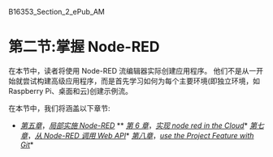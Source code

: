 B16353_Section_2_ePub_AM <link href="css/style-JRserifv3.css" rel="stylesheet" type="text/css">

# 第二节:掌握 Node-RED

在本节中，读者将使用 Node-RED 流编辑器实际创建应用程序。 他们不是从一开始就尝试构建高级应用程序，而是首先学习如何为每个主要环境(即独立环境，如 Raspberry Pi、桌面和云)创建示例流。

在本节中，我们将涵盖以下章节:

*   [*第五章*](05.html#_idTextAnchor062)，[*局部实施 Node-RED*](https://epic.packtpub.com/index.php?module=oss_Chapters&action=DetailView&record=357f4893-3535-50c5-da63-5ed08ca52158)
**   [*第 6 章*](06.html#_idTextAnchor073)，[*实现 node red in the Cloud*](https://epic.packtpub.com/index.php?module=oss_Chapters&action=DetailView&record=2a24eba8-3fc5-b13f-a829-5ed08c56141d)*   [*第七章*](07.html#_idTextAnchor084)，[*从 Node-RED 调用 Web API*](https://epic.packtpub.com/index.php?module=oss_Chapters&action=DetailView&record=976a0979-ff68-102c-812a-5ed08c769020)*   [*第八章*](08.html#_idTextAnchor102)，[*use the Project Feature with Git*](https://epic.packtpub.com/index.php?module=oss_Chapters&action=DetailView&record=3c3cbb04-0b5d-e147-bfa9-5ed08c8eeab3)*